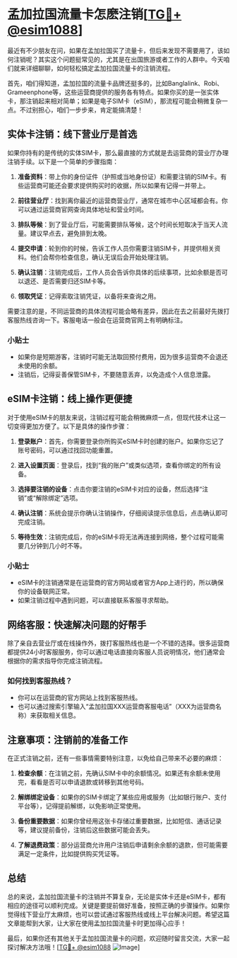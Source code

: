 # 孟加拉国流量卡怎麽注销[[TG💪+ @esim1088](https://t.me/s/esim1088)]

最近有不少朋友在问，如果在孟加拉国买了流量卡，但后来发现不需要用了，该如何注销呢？其实这个问题挺常见的，尤其是在出国旅游或者工作的人群中。今天咱们就来详细聊聊，如何轻松搞定孟加拉国流量卡的注销流程。

首先，咱们得知道，孟加拉国的流量卡品牌还挺多的，比如Banglalink、Robi、Grameenphone等，这些运营商提供的服务各有特点。如果你买的是一张实体卡，那注销起来相对简单；如果是电子SIM卡（eSIM），那流程可能会稍微复杂一点。不过别担心，咱们一步步来，肯定能搞清楚！

## 实体卡注销：线下营业厅是首选

如果你持有的是传统的实体SIM卡，那么最直接的方式就是去运营商的营业厅办理注销手续。以下是一个简单的步骤指南：

1. **准备资料**：带上你的身份证件（护照或当地身份证）和需要注销的SIM卡。有些运营商可能还会要求提供购买时的收据，所以如果有记得一并带上。
   
2. **前往营业厅**：找到离你最近的运营商营业厅，通常在城市中心区域都会有。你可以通过运营商官网查询具体地址和营业时间。

3. **排队等候**：到了营业厅后，可能需要排队等候，这个时间长短取决于当天人流量。建议早点去，避免排到太晚。

4. **提交申请**：轮到你的时候，告诉工作人员你需要注销SIM卡，并提供相关资料。他们会帮你检查信息，确认无误后会开始处理注销。

5. **确认注销**：注销完成后，工作人员会告诉你具体的后续事项，比如余额是否可以退还、是否需要归还SIM卡等。

6. **领取凭证**：记得索取注销凭证，以备将来查询之用。

需要注意的是，不同运营商的具体流程可能会略有差异，因此在去之前最好先拨打客服热线咨询一下。客服电话一般会在运营商官网上有明确标注。

### 小贴士
- 如果你是短期游客，注销时可能无法取回预付费用，因为很多运营商不会退还未使用的余额。
- 注销后，记得妥善保管SIM卡，不要随意丢弃，以免造成个人信息泄露。

## eSIM卡注销：线上操作更便捷

对于使用eSIM卡的朋友来说，注销过程可能会稍微麻烦一点，但现代技术让这一切变得更加方便了。以下是具体的操作步骤：

1. **登录账户**：首先，你需要登录你所购买eSIM卡时创建的账户。如果你忘记了账号密码，可以通过找回功能重置。

2. **进入设置页面**：登录后，找到“我的账户”或类似选项，查看你绑定的所有设备。

3. **选择要注销的设备**：点击你要注销的eSIM卡对应的设备，然后选择“注销”或“解除绑定”选项。

4. **确认注销**：系统会提示你确认注销操作，仔细阅读提示信息后，点击确认即可完成注销。

5. **等待生效**：注销完成后，你的eSIM卡将无法再连接到网络，整个过程可能需要几分钟到几小时不等。

### 小贴士
- eSIM卡的注销通常是在运营商的官方网站或者官方App上进行的，所以确保你的设备联网正常。
- 如果注销过程中遇到问题，可以直接联系客服寻求帮助。

## 网络客服：快速解决问题的好帮手

除了亲自去营业厅或在线操作外，拨打客服热线也是一个不错的选择。很多运营商都提供24小时客服服务，你可以通过电话直接向客服人员说明情况，他们通常会根据你的需求指导你完成注销流程。

### 如何找到客服热线？
- 你可以在运营商的官方网站上找到客服热线。
- 也可以通过搜索引擎输入“孟加拉国XXX运营商客服电话”（XXX为运营商名称）来获取相关信息。

## 注意事项：注销前的准备工作

在正式注销之前，还有一些事情需要特别注意，以免给自己带来不必要的麻烦：

1. **检查余额**：在注销之前，先确认SIM卡中的余额情况。如果还有余额未使用完，看看是否可以申请退款或转移到其他号码。

2. **解绑绑定设备**：如果你的SIM卡绑定了某些应用或服务（比如银行账户、支付平台等），记得提前解绑，以免影响正常使用。

3. **备份重要数据**：如果你曾经用这张卡存储过重要数据，比如短信、通话记录等，建议提前备份，注销后这些数据可能会丢失。

4. **了解退费政策**：部分运营商允许用户注销后申请剩余余额的退款，但可能需要满足一定条件，比如提供购买凭证等。

## 总结

总的来说，孟加拉国流量卡的注销并不算复杂，无论是实体卡还是eSIM卡，都有相应的途径可以顺利完成。关键是要提前做好准备，按照正确的步骤操作。如果你觉得线下营业厅太麻烦，也可以尝试通过客服热线或线上平台解决问题。希望这篇文章能帮到大家，让大家在使用孟加拉国流量卡时更加得心应手！

最后，如果你还有其他关于孟加拉国流量卡的问题，欢迎随时留言交流，大家一起探讨解决方法哦！[[TG💪+ @esim1088](https://t.me/s/esim1088) ![Image](https://i.postimg.cc/4NQfJmqS/Snipaste-2025-05-13-00-14-12.png)]